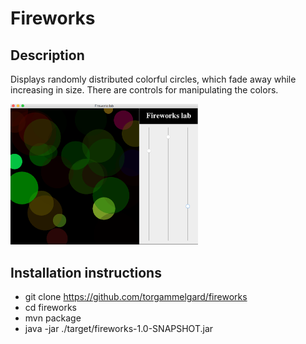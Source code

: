 # Fireworks

## Description
Displays randomly distributed colorful circles, which fade away while increasing in size.
There are controls for manipulating the colors.

<img src="fireworks-snapshot.png" width="300" />

## Installation instructions
- git clone https://github.com/torgammelgard/fireworks
- cd fireworks
- mvn package
- java -jar ./target/fireworks-1.0-SNAPSHOT.jar
